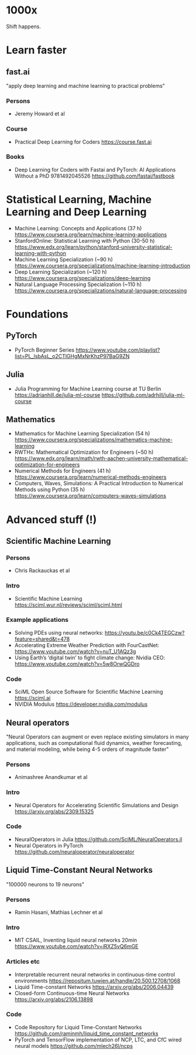 # 1000x

Shift happens.


# Learn faster


## fast.ai

"apply deep learning and machine learning to practical problems"

### Persons

+ Jeremy Howard et al

### Course

+ Practical Deep Learning for Coders https://course.fast.ai

### Books

+ Deep Learning for Coders with Fastai and PyTorch: AI Applications Without a PhD 9781492045526 https://github.com/fastai/fastbook


# Statistical Learning, Machine Learning and Deep Learning

+ Machine Learning: Concepts and Applications (37 h) https://www.coursera.org/learn/machine-learning-applications 
+ StanfordOnline: Statistical Learning with Python (30-50 h) https://www.edx.org/learn/python/stanford-university-statistical-learning-with-python
+ Machine Learning Specialization (~90 h) https://www.coursera.org/specializations/machine-learning-introduction 
+ Deep Learning Specialization (~120 h) https://www.coursera.org/specializations/deep-learning
+ Natural Language Processing Specialization (~110 h) https://www.coursera.org/specializations/natural-language-processing 


# Foundations

## PyTorch

+ PyTorch Beginner Series https://www.youtube.com/playlist?list=PL_lsbAsL_o2CTlGHgMxNrKhzP97BaG9ZN

## Julia

+ Julia Programming for Machine Learning course at TU Berlin https://adrianhill.de/julia-ml-course https://github.com/adrhill/julia-ml-course

## Mathematics

+ Mathematics for Machine Learning Specialization (54 h) https://www.coursera.org/specializations/mathematics-machine-learning
+ RWTHx: Mathematical Optimization for Engineers (~50 h) https://www.edx.org/learn/math/rwth-aachen-university-mathematical-optimization-for-engineers
+ Numerical Methods for Engineers (41 h) https://www.coursera.org/learn/numerical-methods-engineers
+ Computers, Waves, Simulations: A Practical Introduction to Numerical Methods using Python (35 h) https://www.coursera.org/learn/computers-waves-simulations



# Advanced stuff (!)


## Scientific Machine Learning

### Persons

+ Chris Rackauckas et al

### Intro

+ Scientific Machine Learning https://sciml.wur.nl/reviews/sciml/sciml.html

### Example applications

+ Solving PDEs using neural networks: https://youtu.be/c0Ck4TEGCzw?feature=shared&t=478
+ Accelerating Extreme Weather Prediction with FourCastNet: https://www.youtube.com/watch?v=nuT_U1AQz3g
+ Using Earth’s ‘digital twin’ to fight climate change: Nvidia CEO: https://www.youtube.com/watch?v=5w8OrwQGDro

### Code

+ SciML Open Source Software for Scientific Machine Learning https://sciml.ai
+ NVIDIA Modulus https://developer.nvidia.com/modulus	



## Neural operators

"Neural Operators can augment or even replace existing simulators in many applications, such as computational fluid dynamics, weather forecasting, and material modeling, while being 4-5 orders of magnitude faster"

### Persons

+ Animashree Anandkumar et al

### Intro

+ Neural Operators for Accelerating Scientific Simulations and Design https://arxiv.org/abs/2309.15325

### Code

+ NeuralOperators in Julia https://github.com/SciML/NeuralOperators.jl
+ Neural Operators in PyTorch https://github.com/neuraloperator/neuraloperator



## Liquid Time-Constant Neural Networks 

"100000 neurons to 19 neurons"

### Persons

+ Ramin Hasani, Mathias Lechner et al

### Intro

+ MIT CSAIL, Inventing liquid neural networks 20min https://www.youtube.com/watch?v=iRXZ5vQ6mGE

### Articles etc

+ Interpretable recurrent neural networks in continuous-time control environments https://repositum.tuwien.at/handle/20.500.12708/1068 
+ Liquid Time-constant Networks https://arxiv.org/abs/2006.04439 
+ Closed-form Continuous-time Neural Networks https://arxiv.org/abs/2106.13898 

### Code

+ Code Repository for Liquid Time-Constant Networks https://github.com/raminmh/liquid_time_constant_networks
+ PyTorch and TensorFlow implementation of NCP, LTC, and CfC wired neural models https://github.com/mlech26l/ncps
